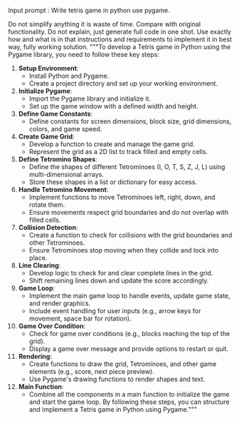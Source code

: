 Input prompt : Write tetris game in python use pygame.

Do not simplify anything it is waste of time.
Compare with original functionality.
Do not explain, just generate full code in one shot.
Use exactly how and what is in that instructions and requirements to implement it in best way, fully working solution.
"""To develop a Tetris game in Python using the Pygame library, you need to follow these key steps:
1. **Setup Environment**:
   - Install Python and Pygame.
   - Create a project directory and set up your working environment.
2. **Initialize Pygame**:
   - Import the Pygame library and initialize it.
   - Set up the game window with a defined width and height.
3. **Define Game Constants**:
   - Define constants for screen dimensions, block size, grid dimensions, colors, and game speed.
4. **Create Game Grid**:
   - Develop a function to create and manage the game grid.
   - Represent the grid as a 2D list to track filled and empty cells.
5. **Define Tetromino Shapes**:
   - Define the shapes of different Tetrominoes (I, O, T, S, Z, J, L) using multi-dimensional arrays.
   - Store these shapes in a list or dictionary for easy access.
6. **Handle Tetromino Movement**:
   - Implement functions to move Tetrominoes left, right, down, and rotate them.
   - Ensure movements respect grid boundaries and do not overlap with filled cells.
7. **Collision Detection**:
   - Create a function to check for collisions with the grid boundaries and other Tetrominoes.
   - Ensure Tetrominoes stop moving when they collide and lock into place.
8. **Line Clearing**:
   - Develop logic to check for and clear complete lines in the grid.
   - Shift remaining lines down and update the score accordingly.
9. **Game Loop**:
   - Implement the main game loop to handle events, update game state, and render graphics.
   - Include event handling for user inputs (e.g., arrow keys for movement, space bar for rotation).
10. **Game Over Condition**:
    - Check for game over conditions (e.g., blocks reaching the top of the grid).
    - Display a game over message and provide options to restart or quit.
11. **Rendering**:
    - Create functions to draw the grid, Tetrominoes, and other game elements (e.g., score, next piece preview).
    - Use Pygame's drawing functions to render shapes and text.
12. **Main Function**:
    - Combine all the components in a main function to initialize the game and start the game loop.
By following these steps, you can structure and implement a Tetris game in Python using Pygame."""